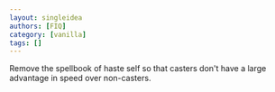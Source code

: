 ```yaml
---
layout: singleidea
authors: [FIQ]
category: [vanilla]
tags: []
---
```

Remove the spellbook of haste self so that casters don't have a large advantage in speed over non-casters.
